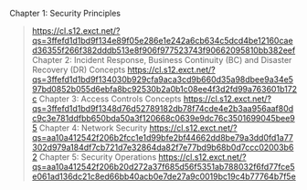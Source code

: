 Chapter 1: Security Principles
 > https://cl.s12.exct.net/?qs=3ffefd1d1bd9f134e89f05e286e1e242a6cb634c5dcd4be12160caed36355f266f382dddb513e8f906f977523743f90662095810bb382eef
Chapter 2: Incident Response, Business Continuity (BC) and Disaster Recovery (DR) Concepts
 > https://cl.s12.exct.net/?qs=3ffefd1d1bd9f134030b929cfa9aca3cd9b660d35a98dbee9a34e597bd0852b055d6ebfa8bc92530b2a0b1c08ee4f3d2fd99a763601b172c
 Chapter 3: Access Controls Concepts
 > https://cl.s12.exct.net/?qs=3ffefd1d1bd9f1348d76d52789182db78f74cde4e2b3aa956aaf80dc9c3e781ddfbb650bda50a3f120668c0639e9dc76c3501699045bee95
 Chapter 4: Network Security 
 >https://cl.s12.exct.net/?qs=aa10a412542f206b2fcc1e1d99bfe2bf44662dd8be79a3dd0fd1a77302d979a184df7cb721d7e32864da82f7e77bd9b68b0d7ccc02003b62
 Chapter 5: Security Operations
 > https://cl.s12.exct.net/?qs=aa10a412542f206b20d272a37f685d56f5351ab788032f6fd77fce5e061ad136dc21c8ed66bb40acb0e7de27a9c0019bc19c4b77764b7f5e